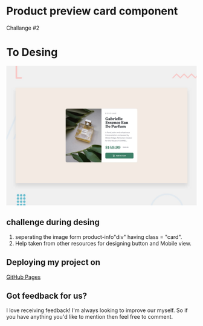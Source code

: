 # Product preview card component
Challange #2 

# To Desing
![Design preview for the Product preview card component coding challenge](./design/desktop-preview.jpg)

## challenge during desing
1. seperating the image form product-info"div" having class = "card". 
2. Help taken from other resources for designing button and Mobile view.

## Deploying my project on

[GitHub Pages](https://vaibhavvatsbhartiya.github.io/product-preview-card/)

## Got feedback for us?
I love receiving feedback! I'm always looking to improve our myself. So if you have anything you'd like to mention then feel free to comment.
